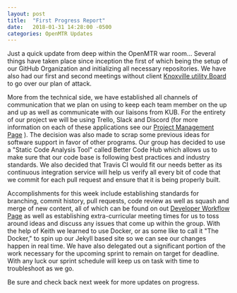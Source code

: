 ```yaml
---
layout: post
title:  "First Progress Report"
date:   2018-01-31 14:28:00 -0500
categories: OpenMTR Updates
---
```

Just a quick update from deep within the OpenMTR war room...  Several things have taken place since inception
the first of which being the setup of our GitHub Organization and initializing all necessary repositories.
We have also had our first and second meetings without client [Knoxville utility Board](https://www.kub.org/) to
go over our plan of attack.

More from the technical side, we have established all channels of communication that we plan on using to keep each team member on the up and up as well as communicate with our liaisons from KUB.  For the entirety of our project we will be using Trello, Slack and Discord (for more information on each of these applications see our
[Project Management Page](https://openmtr.github.io/project-management/) ).  The decision was also made to scrap
some previous ideas for software support in favor of other programs.  Our group has decided to use a "Static Code Analysis Tool" called Better Code Hub which allows us to make sure that our code base is following best practices and industry standards.  We also decided that Travis CI would fit our needs better as its continuous integration service will help us verify all every bit of code that we commit for each pull request and ensure that it is being properly built. 

Accomplishments for this week include establishing standards for branching, commit history, pull requests,
code review as well as squash and merge of new content, all of which can be found on out [Developer Workflow Page](https://openmtr.github.io/developer-workflow/) as well as establishing extra-curricular meeting times for us to toss around ideas and discuss any issues that come up within the group.  With the help of Keith we learned to use Docker, or as some like to call it "The Docker," to spin up our Jekyll based site so we can see our changes happen in real time.  We have also delegated out a significant portion of the work necessary for the upcoming sprint to remain on target for deadline.  With any luck our sprint schedule will keep us on task with time to troubleshoot as we go.

Be sure and check back next week for more updates on progress.
